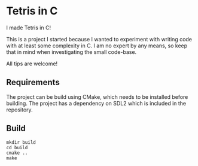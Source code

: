 # Tetris in C


I made Tetris in C!

This is a project I started because I wanted to experiment with writing code with at least some complexity in C. I am no expert by any means, so keep that in mind when investigating the small code-base.

All tips are welcome!

## Requirements
The project can be build using CMake, which needs to be installed before building.
The project has a dependency on SDL2 which is included in the repository.

## Build

```
mkdir build
cd build
cmake ..
make
```